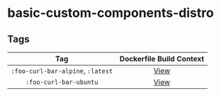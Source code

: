 # basic-custom-components-distro

## Tags

| Tag | Dockerfile Build Context |
|:-------:|:---------:|
| `:foo-curl-bar-alpine`, `:latest` | [View](variants/foo-curl-bar-alpine ) |
| `:foo-curl-bar-ubuntu` | [View](variants/foo-curl-bar-ubuntu ) |

